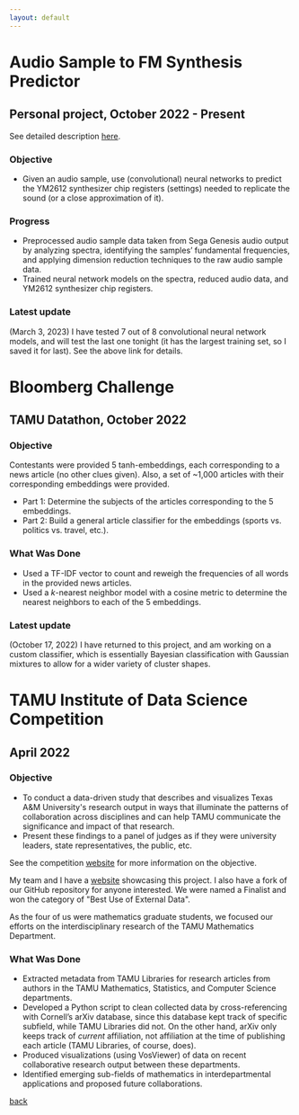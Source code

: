 ```yaml
---
layout: default
---
```


# Audio Sample to FM Synthesis Predictor

## Personal project, October 2022 - Present

See detailed description [here](./sample2genesis.html).

### Objective

* Given an audio sample, use (convolutional) neural networks to predict the YM2612 synthesizer chip registers (settings) needed to replicate the sound (or a close approximation of it).

### Progress
* Preprocessed audio sample data taken from Sega Genesis audio output by analyzing spectra, identifying the samples’ fundamental frequencies, and applying dimension reduction techniques to the raw audio sample data.
* Trained neural network models on the spectra, reduced audio data, and YM2612 synthesizer chip registers.

### Latest update

(March 3, 2023) I have tested 7 out of 8 convolutional neural network models, and will test the last one tonight (it has the largest training set, so I saved it for last). See the above link for details.

# Bloomberg Challenge

## TAMU Datathon, October 2022

### Objective

Contestants were provided 5 tanh-embeddings, each corresponding to a news article (no other clues given). Also, a set of ~1,000 articles with their corresponding embeddings were provided.

* Part 1: Determine the subjects of the articles corresponding to the 5 embeddings.
* Part 2: Build a general article classifier for the embeddings (sports vs. politics vs. travel, etc.).

### What Was Done
* Used a TF-IDF vector to count and reweigh the frequencies of all words in the provided news articles.
* Used a _k_-nearest neighbor model with a cosine metric to determine the nearest neighbors to each of the 5 embeddings.

### Latest update

(October 17, 2022) I have returned to this project, and am working on a custom classifier, which is essentially Bayesian classification with Gaussian mixtures to allow for a wider variety of cluster shapes.

# TAMU Institute of Data Science Competition

## April 2022

### Objective

* To conduct a data-driven study that describes and visualizes Texas A&M University's research output in ways that illuminate the patterns of collaboration across disciplines and can help TAMU communicate the significance and impact of that research.
* Present these findings to a panel of judges as if they were university leaders, state representatives, the public, etc.

See the competition [website](https://tamids.tamu.edu/2022/01/23/2022-dscomp-call/) for more information on the objective.

My team and I have a [website](https://arpan-pal.github.io/ds_comp_22/index.html) showcasing this project. I also have a fork of our GitHub repository for anyone interested. We were named a Finalist and won the category of "Best Use of External Data".

As the four of us were mathematics graduate students, we focused our efforts on the interdisciplinary research of the TAMU Mathematics Department.

### What Was Done
* Extracted metadata from TAMU Libraries for research articles from authors in the TAMU Mathematics, Statistics, and Computer Science departments.
* Developed a Python script to clean collected data by cross-referencing with Cornell’s arXiv database, since this database kept track of specific subfield, while TAMU Libraries did not. On the other hand, arXiv only keeps track of _current_ affiliation, not affiliation at the time of publishing each article (TAMU Libraries, of course, does).
* Produced visualizations (using VosViewer) of data on recent collaborative research output between these departments.
* Identified emerging sub-fields of mathematics in interdepartmental applications and proposed future collaborations.

[back](./)
